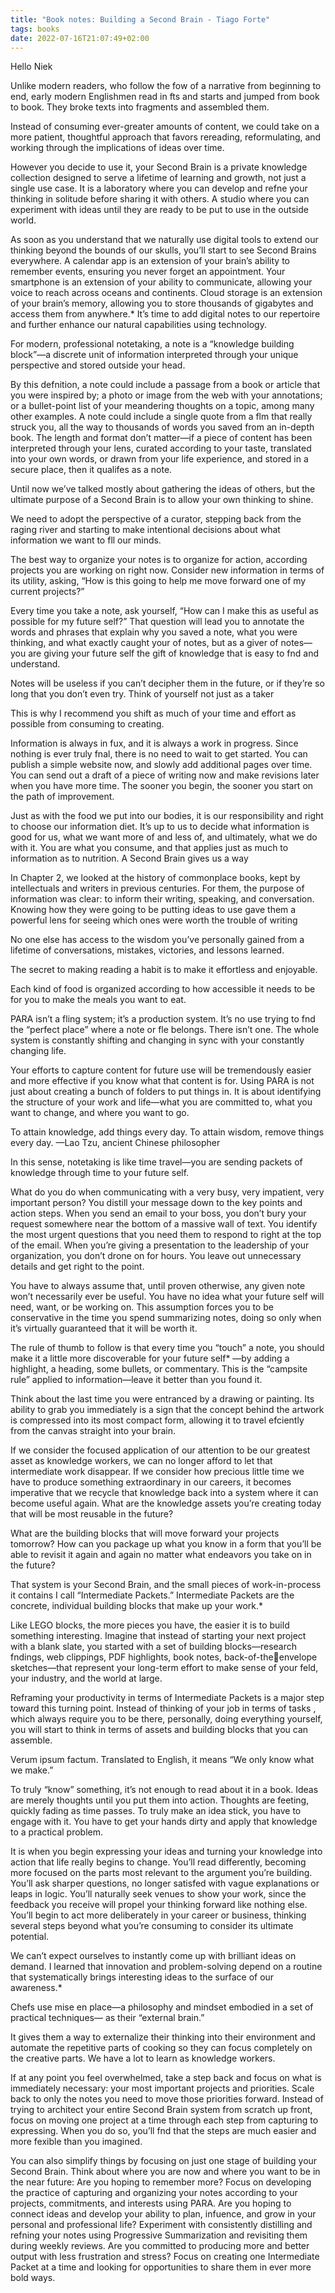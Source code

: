 ```yaml
---
title: "Book notes: Building a Second Brain - Tiago Forte"
tags: books
date: 2022-07-16T21:07:49+02:00
---
```


Hello Niek

Unlike modern readers, who follow the fow of a narrative from beginning to end, early modern 
Englishmen read in fts and  starts and jumped from book to book. They broke texts into fragments and assembled them.

Instead of consuming ever-greater amounts of content, we could take on a more patient, 
thoughtful approach that favors rereading, reformulating, and working through the implications 
of ideas over time. 

However you decide to use it, your Second Brain is a private knowledge collection designed to 
serve a lifetime of learning and growth, not just a single use case. It is a laboratory where you can 
develop and refne your thinking in solitude before sharing it with 
others. A studio where you can experiment with ideas until they are ready to be put to use in the outside world.

As soon as you understand that we naturally use digital tools to extend our thinking beyond the 
bounds of our skulls, you’ll start to see Second Brains everywhere.
A calendar app is an extension of your brain’s ability to remember events, ensuring you never 
forget an appointment. Your smartphone is an extension of your ability to communicate, allowing 
your voice to reach across oceans and continents. Cloud storage is an extension of your brain’s 
memory, allowing you to store thousands of gigabytes and access them from anywhere.*
It’s time to add digital notes to our repertoire and further enhance our natural capabilities using 
technology.

For modern, professional notetaking, a note is a “knowledge building block”—a discrete unit of 
information interpreted through your unique perspective and stored outside your head.

By this defnition, a note could include a passage from a book or article that you were inspired by; 
a photo or image from the web with your annotations; or a bullet-point list of your meandering 
thoughts on a topic, among many other examples. A note could include a single quote from a 
flm that really struck you, all the way to thousands of words you saved from an in-depth book. 
The length and format don’t matter—if a piece of content has been interpreted through your lens, 
curated according to your taste, translated into your own words, or drawn from your life experience, and stored in a secure place, then it qualifes 
as a note.

Until now we’ve talked mostly about gathering the ideas of others, but the ultimate purpose of a 
Second Brain is to allow your own thinking to shine.

We need to adopt the perspective of a curator, stepping back from the raging river and starting 
to make intentional decisions about what information we want to fll our minds.

The best way to organize your notes is to organize for action, according projects you are working on right now. Consider new information in terms of its utility, asking, “How is this going to help me move forward one of my current projects?”

Every time you take a note, ask yourself, “How can I make this as useful as possible for my future 
self?” That question will lead you to annotate the words and phrases that explain why you saved 
a note, what you were thinking, and what exactly caught your of notes, but as a giver of notes—you are giving your future self the gift of knowledge that is easy to fnd and understand.

Notes will be useless if you can’t decipher them in the future, or if they’re so long that you don’t 
even try. Think of yourself not just as a taker

This is why I recommend you shift as much of your time and effort as possible from consuming 
to creating.

Information is always in fux, and it is always a work in progress. Since nothing is ever truly fnal, 
there is no need to wait to get started. You can publish a simple website now, and slowly add additional pages over time. You can send out a draft of a piece of writing now and make 
revisions later when you have more time. The sooner you begin, the sooner you start on the path 
of improvement.

Just as with the food we put into our bodies, it is our responsibility and right to choose our 
information diet. It’s up to us to decide what information is good for us, what we want more of 
and less of, and ultimately, what we do with it. You are what you consume, and that applies just 
as much to information as to nutrition.
A Second Brain gives us a way

In Chapter 2, we looked at the history of commonplace books, kept by intellectuals and writers in previous 
centuries. For them, the purpose of information was clear: to inform their writing, speaking, and 
conversation. Knowing how they were going to be putting ideas to use gave them a powerful lens 
for seeing which ones were worth the trouble of writing

No one else has access to the wisdom you’ve personally gained from a lifetime of conversations, 
mistakes, victories, and lessons learned.

The secret to making reading a habit is to make it effortless and enjoyable.

Each kind of food is organized according to how accessible it needs to be for you to make 
the meals you want to eat.

PARA isn’t a fling system; it’s a production system. It’s no use trying to fnd the “perfect place” 
where a note or fle belongs. There isn’t one. The whole system is constantly shifting and 
changing in sync with your constantly changing life.

Your efforts to capture content for future use will be tremendously easier and more effective if 
you know what that content is for. Using PARA is not just about creating a bunch of folders to put 
things in. It is about identifying the structure of your work and life—what you are committed to, what you want to change, and where you want to go.

To attain knowledge, add things every day. To attain wisdom, remove things every day.
—Lao Tzu, ancient Chinese philosopher

In this sense, notetaking is like time travel—you are sending packets of knowledge through time 
to your future self.

What do you do when communicating with a very busy, very impatient, very important person? 
You distill your message down to the key points and action steps. When you send an email to 
your boss, you don’t bury your request somewhere near the bottom of a massive wall of text. You 
identify the most urgent questions that you need them to respond to right at the top of the email. 
When you’re giving a presentation to the leadership of your organization, you don’t drone on for 
hours. You leave out unnecessary details and get right to the point.

You have to always assume that, until proven otherwise, any given note won’t necessarily ever be 
useful. You have no idea what your future self will need, want, or be working on. This assumption 
forces you to be conservative in the time you spend summarizing notes, doing so only when it’s 
virtually guaranteed that it will be worth it.

The rule of thumb to follow is that every time you “touch” a note, you should make it a little more 
discoverable for your future self* —by adding a highlight, a heading, some bullets, or commentary. This is the “campsite rule” applied to information—leave it better than you found it.

Think about the last time you were entranced by a drawing or painting. Its ability to grab you 
immediately is a sign that the concept behind the artwork is compressed into its most compact 
form, allowing it to travel efciently from the canvas straight into your brain.

If we consider the focused application of our attention to be our greatest asset as knowledge 
workers, we can no longer afford to let that intermediate work disappear. If we consider how 
precious little time we have to produce something extraordinary in our careers, it becomes 
imperative that we recycle that knowledge back into a system where it can become useful again.
What are the knowledge assets you’re creating today that will be most reusable in the future? 

What are the building blocks that will move forward your projects tomorrow? How can you package up what you know in a form that you’ll be able to revisit it again and again no matter what endeavors you take on in the  future?

That system is your Second Brain, and the small pieces of work-in-process it contains I call 
“Intermediate Packets.” Intermediate Packets are the concrete, individual building blocks that 
make up your work.*

Like LEGO blocks, the more pieces you have, the easier it is to build something interesting. 
Imagine that instead of starting your next project with a blank slate, you started with a set of 
building blocks—research fndings, web clippings, PDF highlights, book notes, back-of-theenvelope sketches—that represent your long-term effort to make sense of your feld, your 
industry, and the world at large.

Reframing your productivity in terms of Intermediate Packets is a major step toward this turning 
point. Instead of thinking of your job in terms of tasks
 , which always require you to be there, personally, doing everything yourself, you will start to think in terms of assets and building blocks that you can assemble.

Verum ipsum factum. Translated to English, it means “We only know what we make.”

To truly “know” something, it’s not enough to read about it in a book. Ideas are merely thoughts 
until you put them into action. Thoughts are feeting, quickly fading as time passes. To truly make 
an idea stick, you have to engage with it. You have to get your hands dirty and apply that 
knowledge to a practical problem.

It is when you begin expressing your ideas and turning your knowledge into action that life really 
begins to change. You’ll read differently, becoming more focused on the parts most relevant to 
the argument you’re building. You’ll ask sharper questions, no longer satisfed with vague 
explanations or leaps in logic. You’ll naturally seek venues to show your work, since the feedback 
you receive will propel your thinking forward like nothing else. You’ll begin to act more 
deliberately in your career or business, thinking several steps beyond what you’re consuming to 
consider its ultimate potential.

We can’t expect ourselves to instantly come up with brilliant ideas on demand. I learned that 
innovation and problem-solving depend on a routine that systematically brings interesting ideas 
to the surface of our awareness.*

Chefs use mise en place—a philosophy and mindset embodied in a set of practical techniques—
as their “external brain.”

It gives them a way to externalize their thinking into their environment and automate the 
repetitive parts of cooking so they can focus completely on the creative parts.
We have a lot to learn as knowledge workers.

If at any point you feel overwhelmed, take a step back and focus on what is immediately 
necessary: your most important projects and priorities. Scale back to only the notes you need to 
move those priorities forward. Instead of trying to architect your entire Second Brain system from 
scratch up front, focus on moving one project at a time through each step from capturing to 
expressing. When you do so, you’ll fnd that the steps are much easier and more fexible than you 
imagined.

You can also simplify things by focusing on just one stage of building your Second Brain. Think 
about where you are now and where you want to be in the near future:
Are you hoping to remember more? Focus on developing the practice of capturing and organizing 
your notes according to your projects, commitments, and interests using PARA.
Are you hoping to connect ideas and develop your ability to plan, infuence, and grow in your personal and professional life? Experiment with consistently distilling and refning 
your notes using Progressive Summarization and revisiting them during weekly reviews.
Are you committed to producing more and better output with less frustration and stress? Focus 
on creating one Intermediate Packet at a time and looking for opportunities to share them in ever 
more bold ways.
